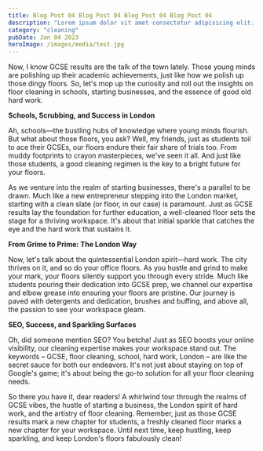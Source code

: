 ```yaml
---
title: Blog Post 04 Blog Post 04 Blog Post 04 Blog Post 04
description: "Lorem ipsum dolor sit amet consectetur adipisicing elit. Inventore similique nisi culpa, voluptatum possimus veritatis corrupti."
category: "cleaning"
pubDate: Jan 04 2023
heroImage: /images/media/test.jpg
---
```

Now, I know GCSE results are the talk of the town lately. Those young minds are polishing up their academic achievements, just like how we polish up those dingy floors. So, let's mop up the curiosity and roll out the insights on floor cleaning in schools, starting businesses, and the essence of good old hard work.

**Schools, Scrubbing, and Success in London**

Ah, schools—the bustling hubs of knowledge where young minds flourish. But what about those floors, you ask? Well, my friends, just as students toil to ace their GCSEs, our floors endure their fair share of trials too. From muddy footprints to crayon masterpieces, we've seen it all. And just like those students, a good cleaning regimen is the key to a bright future for your floors.

As we venture into the realm of starting businesses, there's a parallel to be drawn. Much like a new entrepreneur stepping into the London market, starting with a clean slate (or floor, in our case) is paramount. Just as GCSE results lay the foundation for further education, a well-cleaned floor sets the stage for a thriving workspace. It's about that initial sparkle that catches the eye and the hard work that sustains it.

**From Grime to Prime: The London Way**

Now, let's talk about the quintessential London spirit—hard work. The city thrives on it, and so do your office floors. As you hustle and grind to make your mark, your floors silently support you through every stride. Much like students pouring their dedication into GCSE prep, we channel our expertise and elbow grease into ensuring your floors are pristine. Our journey is paved with detergents and dedication, brushes and buffing, and above all, the passion to see your workspace gleam.

**SEO, Success, and Sparkling Surfaces**

Oh, did someone mention SEO? You betcha! Just as SEO boosts your online visibility, our cleaning expertise makes your workspace stand out. The keywords – GCSE, floor cleaning, school, hard work, London – are like the secret sauce for both our endeavors. It's not just about staying on top of Google's game; it's about being the go-to solution for all your floor cleaning needs.

So there you have it, dear readers! A whirlwind tour through the realms of GCSE vibes, the hustle of starting a business, the London spirit of hard work, and the artistry of floor cleaning. Remember, just as those GCSE results mark a new chapter for students, a freshly cleaned floor marks a new chapter for your workspace. Until next time, keep hustling, keep sparkling, and keep London's floors fabulously clean!